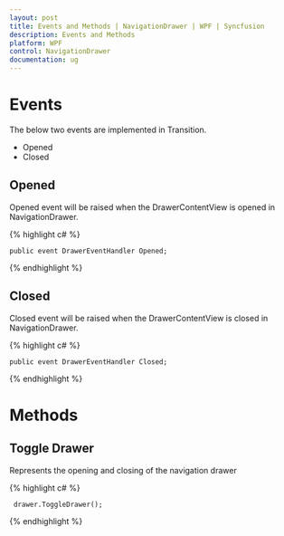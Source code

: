 ```yaml
---
layout: post
title: Events and Methods | NavigationDrawer | WPF | Syncfusion
description: Events and Methods 
platform: WPF
control: NavigationDrawer
documentation: ug
---
```


# Events

The below two events are implemented in Transition.

* Opened
* Closed

## Opened

Opened event will be raised when the DrawerContentView is opened in NavigationDrawer.

 
  {% highlight c# %}

    public event DrawerEventHandler Opened;
        
   {% endhighlight %}

## Closed

Closed event will be raised when the DrawerContentView is closed in NavigationDrawer.


{% highlight c# %}

    public event DrawerEventHandler Closed;
	
{% endhighlight %}

# Methods

## Toggle Drawer

Represents the opening and closing of the navigation drawer


{% highlight c# %}

     drawer.ToggleDrawer();
	
{% endhighlight %}
